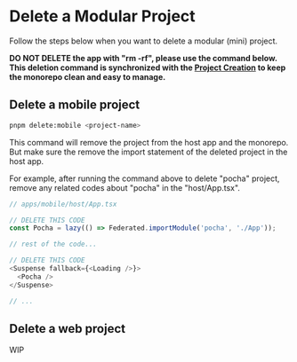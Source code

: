 # Delete a Modular Project

Follow the steps below when you want to delete a modular (mini) project.

**DO NOT DELETE the app with "rm -rf", please use the command below. This deletion command is synchronized with the [Project Creation](./docs/project-creation.md) to keep the monorepo clean and easy to manage.**

## Delete a mobile project

```bash
pnpm delete:mobile <project-name>
```

This command will remove the project from the host app and the monorepo.
But make sure the remove the import statement of the deleted project in the host app.

For example, after running the command above to delete "pocha" project, remove any related codes about "pocha" in the "host/App.tsx".

```ts
// apps/mobile/host/App.tsx

// DELETE THIS CODE
const Pocha = lazy(() => Federated.importModule('pocha', './App'));

// rest of the code...

// DELETE THIS CODE
<Suspense fallback={<Loading />}>
  <Pocha />
</Suspense>

// ...
```

## Delete a web project

WIP
